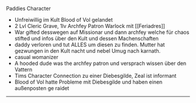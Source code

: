 Paddies Character 

* Unfreiwillig im Kult Blood of Vol gelandet
* 2 Lvl Cleric Grave, 1lv Archfey Patron Warlock mit [[Feriadres]]
* War gifted  desswegen auf Missionar und dann archfey welche für chaos stifted und infos über den Kult und dessen Machenschaften  
* daddy verloren und tut ALLES um diesen zu finden. Mutter hat gezwungen in den Kult nacht und nebel Umug nach karnath. 
* casual womanizer 
* A hooded dude was the archfey patron  und versprach wissen über den Vattern 
* Tims Character Connection zu einer Diebesgilde, Zeal ist informant 
* Blood of Vol hatte Probleme mit Diebesgilde und haben einen außenposten ge raidet 
---
